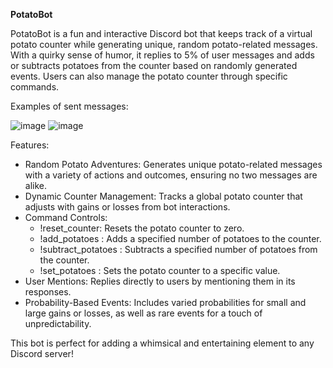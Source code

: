 **PotatoBot**

PotatoBot is a fun and interactive Discord bot that keeps track of a virtual potato counter while generating unique, random potato-related messages. With a quirky sense of humor, it replies to 5% of user messages and adds or subtracts potatoes from the counter based on randomly generated events. Users can also manage the potato counter through specific commands.

Examples of sent messages:

![image](https://github.com/user-attachments/assets/2024176a-3467-45f4-9289-a0cf346c3ae5)
![image](https://github.com/user-attachments/assets/5b32672e-7773-438e-a35e-5dd347026292)



Features:

- Random Potato Adventures: Generates unique potato-related messages with a variety of actions and outcomes, ensuring no two messages are alike.
- Dynamic Counter Management: Tracks a global potato counter that adjusts with gains or losses from bot interactions.
- Command Controls:
  - !reset_counter: Resets the potato counter to zero.
  - !add_potatoes <amount>: Adds a specified number of potatoes to the counter.
  - !subtract_potatoes <amount>: Subtracts a specified number of potatoes from the counter.
  - !set_potatoes <amount>: Sets the potato counter to a specific value.
- User Mentions: Replies directly to users by mentioning them in its responses.
- Probability-Based Events: Includes varied probabilities for small and large gains or losses, as well as rare events for a touch of unpredictability.

This bot is perfect for adding a whimsical and entertaining element to any Discord server!
